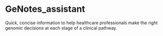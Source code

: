 # GeNotes_assistant
Quick, concise information to help healthcare professionals make the right genomic decisions at each stage of a clinical pathway.
